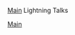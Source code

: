 <!--
ignore these words in spell check for this file
// cSpell:ignore 
-->
[Main](README.md)
Lightning Talks

[Main](README.md)